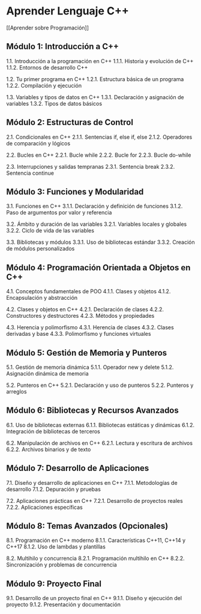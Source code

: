 # Aprender Lenguaje C++

[[Aprender sobre Programación]]

## Módulo 1: Introducción a C++

1.1. Introducción a la programación en C++
   1.1.1. Historia y evolución de C++
   1.1.2. Entornos de desarrollo C++

1.2. Tu primer programa en C++
   1.2.1. Estructura básica de un programa
   1.2.2. Compilación y ejecución

1.3. Variables y tipos de datos en C++
   1.3.1. Declaración y asignación de variables
   1.3.2. Tipos de datos básicos

## Módulo 2: Estructuras de Control

2.1. Condicionales en C++
   2.1.1. Sentencias if, else if, else
   2.1.2. Operadores de comparación y lógicos

2.2. Bucles en C++
   2.2.1. Bucle while
   2.2.2. Bucle for
   2.2.3. Bucle do-while

2.3. Interrupciones y salidas tempranas
   2.3.1. Sentencia break
   2.3.2. Sentencia continue

## Módulo 3: Funciones y Modularidad

3.1. Funciones en C++
   3.1.1. Declaración y definición de funciones
   3.1.2. Paso de argumentos por valor y referencia

3.2. Ámbito y duración de las variables
   3.2.1. Variables locales y globales
   3.2.2. Ciclo de vida de las variables

3.3. Bibliotecas y módulos
   3.3.1. Uso de bibliotecas estándar
   3.3.2. Creación de módulos personalizados

## Módulo 4: Programación Orientada a Objetos en C++

4.1. Conceptos fundamentales de POO
   4.1.1. Clases y objetos
   4.1.2. Encapsulación y abstracción

4.2. Clases y objetos en C++
   4.2.1. Declaración de clases
   4.2.2. Constructores y destructores
   4.2.3. Métodos y propiedades

4.3. Herencia y polimorfismo
   4.3.1. Herencia de clases
   4.3.2. Clases derivadas y base
   4.3.3. Polimorfismo y funciones virtuales

## Módulo 5: Gestión de Memoria y Punteros

5.1. Gestión de memoria dinámica
   5.1.1. Operador new y delete
   5.1.2. Asignación dinámica de memoria

5.2. Punteros en C++
   5.2.1. Declaración y uso de punteros
   5.2.2. Punteros y arreglos

## Módulo 6: Bibliotecas y Recursos Avanzados

6.1. Uso de bibliotecas externas
   6.1.1. Bibliotecas estáticas y dinámicas
   6.1.2. Integración de bibliotecas de terceros

6.2. Manipulación de archivos en C++
   6.2.1. Lectura y escritura de archivos
   6.2.2. Archivos binarios y de texto

## Módulo 7: Desarrollo de Aplicaciones

7.1. Diseño y desarrollo de aplicaciones en C++
   7.1.1. Metodologías de desarrollo
   7.1.2. Depuración y pruebas

7.2. Aplicaciones prácticas en C++
   7.2.1. Desarrollo de proyectos reales
   7.2.2. Aplicaciones específicas

## Módulo 8: Temas Avanzados (Opcionales)

8.1. Programación en C++ moderno
   8.1.1. Características C++11, C++14 y C++17
   8.1.2. Uso de lambdas y plantillas

8.2. Multihilo y concurrencia
   8.2.1. Programación multihilo en C++
   8.2.2. Sincronización y problemas de concurrencia

## Módulo 9: Proyecto Final

9.1. Desarrollo de un proyecto final en C++
   9.1.1. Diseño y ejecución del proyecto
   9.1.2. Presentación y documentación

